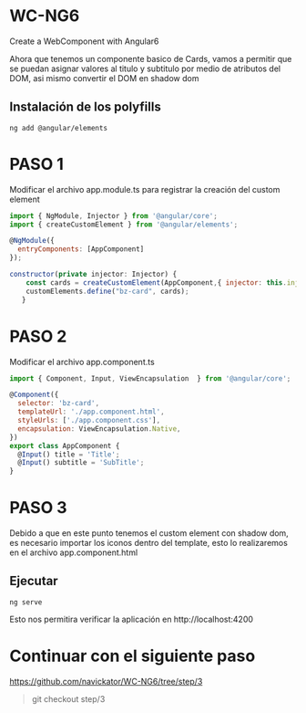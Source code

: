 # WC-NG6
Create a WebComponent with Angular6

Ahora que tenemos un componente basico de Cards, vamos a permitir que se puedan asignar valores al titulo y subtitulo por medio de atributos del DOM, asi mismo convertir el DOM en shadow dom

## Instalación de los polyfills
```
ng add @angular/elements
```

# PASO 1
Modificar el archivo app.module.ts para registrar la creación del custom element
```javascript
import { NgModule, Injector } from '@angular/core';
import { createCustomElement } from '@angular/elements';

@NgModule({
  entryComponents: [AppComponent]
});

constructor(private injector: Injector) {
    const cards = createCustomElement(AppComponent,{ injector: this.injector });
    customElements.define("bz-card", cards);
   }
```
# PASO 2
Modificar el archivo app.component.ts

```javascript
import { Component, Input, ViewEncapsulation  } from '@angular/core';

@Component({
  selector: 'bz-card',
  templateUrl: './app.component.html',
  styleUrls: ['./app.component.css'],
  encapsulation: ViewEncapsulation.Native,
})
export class AppComponent {
  @Input() title = 'Title';
  @Input() subtitle = 'SubTitle';
}

```

# PASO 3
Debido a que en este punto tenemos el custom element con shadow dom, es necesario importar los iconos dentro del template, esto lo realizaremos en el archivo app.component.html


## Ejecutar
```
ng serve
```

Esto nos permitira verificar la aplicación en http://localhost:4200


# Continuar con el siguiente paso
https://github.com/navickator/WC-NG6/tree/step/3

> git checkout step/3
